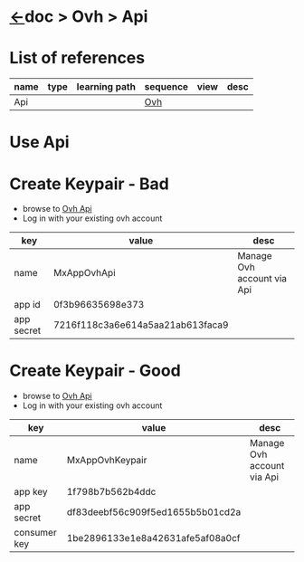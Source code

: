 <head><link rel="stylesheet" href="../../md.css"/><script src="../../md.js"></script></head>



[//]: #(Reference)
[Repo_Readme]:          ../README.md

[Ovh_api]:            https://api.ovh.com/
[Ovh_02_Api]:         https://api.ovh.com/console/ 
[Ovh_Keypair_Api]:    https://www.ovh.com/auth/api/createApp
[Ovh_Keypair_03_Api]: https://www.ovh.com/auth/api/createToken?GET=/*&PUT=/*&POST=/*&DELETE=/*
# [&larr;][Repo_Readme]doc > Ovh > Api

# List of references
|name|type|learning path|sequence|view|desc|
|-|-|-|-|-|-|
|Api|||[Ovh][Ovh_Api]



# Use Api
# Create Keypair - Bad
- browse to [Ovh Api][Ovh_Keypair_Api]
- Log in with your existing ovh account

|key|value|desc|
|-|-|-|
|name|MxAppOvhApi|Manage Ovh account via Api|
|app id|0f3b96635698e373||
|app secret|7216f118c3a6e614a5aa21ab613faca9||

# Create Keypair - Good
- browse to [Ovh Api][Ovh_Keypair_03_Api]
- Log in with your existing ovh account

|key|value|desc|
|-|-|-|
|name|MxAppOvhKeypair|Manage Ovh account via Api|
|app key|1f798b7b562b4ddc||
|app secret|df83deebf56c909f5ed1655b5b01cd2a||
|consumer key|1be2896133e1e8a42631afe5af08a0cf||

<!-- lAPP_KEY="1f798b7b562b4ddc"
lAPP_SECRET="df83deebf56c909f5ed1655b5b01cd2a"
lCONS_KEY="1be2896133e1e8a42631afe5af08a0cf"

curl -X GET \
  -H "Content-Type: application/json" \
  -H "X-Ovh-Application: $lAPP_KEY" \
  -H "X-Ovh-Consumer: $lCONS_KEY" \
  "https://eu.api.ovh.com/v1/vps/vps-5b6ad1b7.vps.ovh.net/serviceInfos"


curl -X GET "https://eu.api.ovh.com/v1/vps/vps-5b6ad1b7.vps.ovh.net/serviceInfos" \
 -H "accept: application/json"\
 -H "authorization: Bearer eyJhbGciOiJFZERTQSIsImtpZCI6IkVGNThFMkUxMTFBODNCREFEMDE4OUUzMzZERTk3MDhFNjRDMDA4MDEiLCJraW5kIjoib2F1dGgyIiwidHlwIjoiSldUIn0.eyJBY2Nlc3NUb2tlbiI6IjJiM2VkOWNmNTFkYmU2Y2EyZTcwMzAwZGNmY2FiMDM2ZjBiNDE2Y2NiMGMzNTA3ZDQ0NTA4YWZlMzI2ZjI0MDAiLCJpYXQiOjE3MDExNTA5NDV9.uP2-R0MnvTz2XmlCovpwelfaT81lrTFBAj1n_Q4FBIFgtcAO_TiYimYBAMCSoAWPPptJTiyXZxRqSaIZUPdvBQ" \ -->
